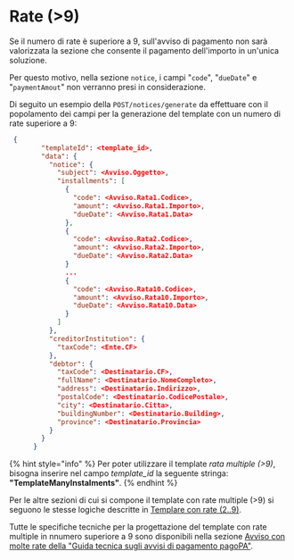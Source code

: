 # Rate (>9)

Se il numero di rate è superiore a 9, sull'avviso di pagamento non sarà valorizzata la sezione che consente il pagamento dell'importo in un'unica soluzione.

Per questo motivo, nella sezione `notice`, i campi "`code`", "`dueDate`" e "`paymentAmout`" non verranno presi in considerazione.

Di seguito un esempio della `POST/notices/generate` da effettuare con il popolamento dei campi per la generazione del template con un numero di rate superiore a 9:

```json
 {
        "templateId": <template_id>,
        "data": {
          "notice": {
            "subject": <Avviso.Oggetto>,
            "installments": [
              {
                "code": <Avviso.Rata1.Codice>,
                "amount": <Avviso.Rata1.Importo>,
                "dueDate": <Avviso.Rata1.Data>
              },
              {
                "code": <Avviso.Rata2.Codice>,
                "amount": <Avviso.Rata2.Importo>,
                "dueDate": <Avviso.Rata2.Data>
              }
              ...
              {
                "code": <Avviso.Rata10.Codice>,
                "amount": <Avviso.Rata10.Importo>,
                "dueDate": <Avviso.Rata10.Data>
              }
            ]
          },
          "creditorInstitution": {
            "taxCode": <Ente.CF>
          },
          "debtor": {
            "taxCode": <Destinatario.CF>,
            "fullName": <Destinatario.NomeCompleto>,
            "address": <Destinatario.Indirizzo>,
            "postalCode": <Destinatario.CodicePostale>,
            "city": <Destinatario.Citta>,
            "buildingNumber": <Destinatario.Building>,
            "province": <Destinatario.Provincia>
          }
        }
      }
```

{% hint style="info" %}
Per poter utilizzare il template _rata multiple (>9)_, bisogna inserire nel campo _template\_id_ la seguente stringa: **"TemplateManyInstalments"**.&#x20;
{% endhint %}

Per le altre sezioni di cui si compone il template con rate multiple (>9) si seguono le stesse logiche descritte in [Templare con rate (2..9)](../rate-2..9/).

Tutte le specifiche tecniche per la progettazione del template con rate multiple in nnumero superiore a 9 sono disponibili  nella sezione [Avviso con molte rate della "Guida tecnica sugli avvisi di pagamento pagoPA"](https://docs.pagopa.it/avviso-pagamento/allegato-1/varianti/avviso-con-molte-rate).
